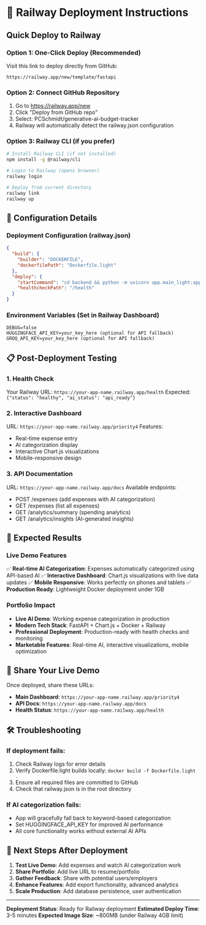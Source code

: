 # 🚀 Railway Deployment Instructions

## Quick Deploy to Railway

### Option 1: One-Click Deploy (Recommended)
Visit this link to deploy directly from GitHub:
```
https://railway.app/new/template/fastapi
```

### Option 2: Connect GitHub Repository
1. Go to https://railway.app/new
2. Click "Deploy from GitHub repo"
3. Select: PCSchmidt/generative-ai-budget-tracker
4. Railway will automatically detect the railway.json configuration

### Option 3: Railway CLI (if you prefer)
```bash
# Install Railway CLI (if not installed)
npm install -g @railway/cli

# Login to Railway (opens browser)
railway login

# Deploy from current directory
railway link
railway up
```

## 🔧 Configuration Details

### Deployment Configuration (railway.json)
```json
{
  "build": {
    "builder": "DOCKERFILE",
    "dockerfilePath": "Dockerfile.light"
  },
  "deploy": {
    "startCommand": "cd backend && python -m uvicorn app.main_light:app --host 0.0.0.0 --port $PORT",
    "healthcheckPath": "/health"
  }
}
```

### Environment Variables (Set in Railway Dashboard)
```
DEBUG=false
HUGGINGFACE_API_KEY=your_key_here (optional for API fallback)
GROQ_API_KEY=your_key_here (optional for API fallback)
```

## 📋 Post-Deployment Testing

### 1. Health Check
Your Railway URL: `https://your-app-name.railway.app/health`
Expected: `{"status": "healthy", "ai_status": "api_ready"}`

### 2. Interactive Dashboard  
URL: `https://your-app-name.railway.app/priority4`
Features:
- Real-time expense entry
- AI categorization display
- Interactive Chart.js visualizations
- Mobile-responsive design

### 3. API Documentation
URL: `https://your-app-name.railway.app/docs`
Available endpoints:
- POST /expenses (add expenses with AI categorization)
- GET /expenses (list all expenses)
- GET /analytics/summary (spending analytics)
- GET /analytics/insights (AI-generated insights)

## 🎯 Expected Results

### Live Demo Features
✅ **Real-time AI Categorization**: Expenses automatically categorized using API-based AI
✅ **Interactive Dashboard**: Chart.js visualizations with live data updates
✅ **Mobile Responsive**: Works perfectly on phones and tablets
✅ **Production Ready**: Lightweight Docker deployment under 1GB

### Portfolio Impact
- **Live AI Demo**: Working expense categorization in production
- **Modern Tech Stack**: FastAPI + Chart.js + Docker + Railway
- **Professional Deployment**: Production-ready with health checks and monitoring
- **Marketable Features**: Real-time AI, interactive visualizations, mobile optimization

## 🔗 Share Your Live Demo

Once deployed, share these URLs:
- **Main Dashboard**: `https://your-app-name.railway.app/priority4`
- **API Docs**: `https://your-app-name.railway.app/docs`
- **Health Status**: `https://your-app-name.railway.app/health`

## 🛠️ Troubleshooting

### If deployment fails:
1. Check Railway logs for error details
2. Verify Dockerfile.light builds locally: `docker build -f Dockerfile.light .`
3. Ensure all required files are committed to GitHub
4. Check that railway.json is in the root directory

### If AI categorization fails:
- App will gracefully fall back to keyword-based categorization
- Set HUGGINGFACE_API_KEY for improved AI performance
- All core functionality works without external AI APIs

## 🚀 Next Steps After Deployment

1. **Test Live Demo**: Add expenses and watch AI categorization work
2. **Share Portfolio**: Add live URL to resume/portfolio
3. **Gather Feedback**: Share with potential users/employers
4. **Enhance Features**: Add export functionality, advanced analytics
5. **Scale Production**: Add database persistence, user authentication

---

**Deployment Status**: Ready for Railway deployment
**Estimated Deploy Time**: 3-5 minutes
**Expected Image Size**: ~800MB (under Railway 4GB limit)
